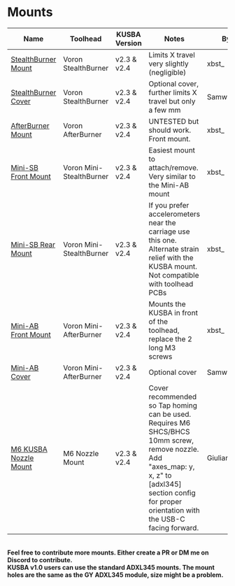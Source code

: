 # Mounts
|Name|Toolhead|KUSBA Version|Notes|By|
|---|---|---|---|---|
|[StealthBurner Mount](./StealthBurner.stl)|Voron StealthBurner|v2.3 & v2.4|Limits X travel very slightly (negligible)|xbst_|
|[StealthBurner Cover](./SB_cover.stl)|Voron StealthBurner|v2.3 & v2.4|Optional cover, further limits X travel but only a few mm|Samwiseg0|
|[AfterBurner Mount](./AfterBurner.stl)|Voron AfterBurner|v2.3 & v2.4|UNTESTED but should work. Front mount.|xbst_|
|[Mini-SB Front Mount](./MiniSB_Front.stl)|Voron Mini-StealthBurner|v2.3 & v2.4|Easiest mount to attach/remove. Very similar to the Mini-AB mount|xbst_|
|[Mini-SB Rear Mount](./MiniSB_Patrick.stl)|Voron Mini-StealthBurner|v2.3 & v2.4|If you prefer accelerometers near the carriage use this one. Alternate strain relief with the KUSBA mount. Not compatible with toolhead PCBs|xbst_|
|[Mini-AB Front Mount](./MiniAB.stl)|Voron Mini-AfterBurner|v2.3 & v2.4|Mounts the KUSBA in front of the toolhead, replace the 2 long M3 screws|xbst_|
|[Mini-AB Cover](./MiniAB_Cover.stl)|Voron Mini-AfterBurner|v2.3 & v2.4|Optional cover|Samwiseg0|
|[M6 KUSBA Nozzle Mount](./M6_KUSBA_Mount.stl)|M6 Nozzle Mount|v2.3 & v2.4|Cover recommended so Tap homing can be used. Requires M6 SHCS/BHCS 10mm screw, remove nozzle. Add "axes_map: y, x, z" to [adxl345] section config for proper orientation with the USB-C facing forward. |GiulianoM|

<br>**Feel free to contribute more mounts. Either create a PR or DM me on Discord to contribute.**
<br>**KUSBA v1.0 users can use the standard ADXL345 mounts. The mount holes are the same as the GY ADXL345 module, size might be a problem.**
